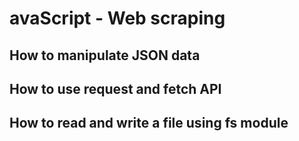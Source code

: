 # avaScript - Web scraping
## How to manipulate JSON data
## How to use request and fetch API
## How to read and write a file using fs module
